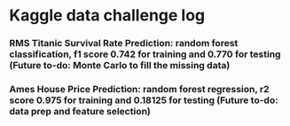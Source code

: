 # Kaggle data challenge log
### RMS Titanic Survival Rate Prediction: random forest classification, f1 score 0.742 for training and 0.770 for testing (Future to-do: Monte Carlo to fill the missing data)
### Ames House Price Prediction: random forest regression, r2 score 0.975 for training and 0.18125 for testing (Future to-do: data prep and feature selection)
